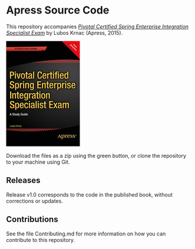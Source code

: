 # Apress Source Code

This repository accompanies [*Pivotal Certified Spring Enterprise Integration Specialist Exam*](http://www.apress.com/9781484207949) by Lubos Krnac (Apress, 2015).

![Cover image](9781484207949.jpg)

Download the files as a zip using the green button, or clone the repository to your machine using Git.

## Releases

Release v1.0 corresponds to the code in the published book, without corrections or updates.

## Contributions

See the file Contributing.md for more information on how you can contribute to this repository.
